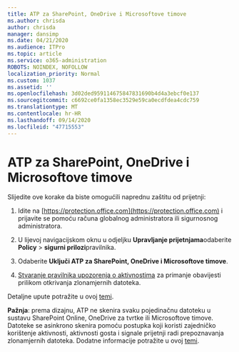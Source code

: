 ```yaml
---
title: ATP za SharePoint, OneDrive i Microsoftove timove
ms.author: chrisda
author: chrisda
manager: dansimp
ms.date: 04/21/2020
ms.audience: ITPro
ms.topic: article
ms.service: o365-administration
ROBOTS: NOINDEX, NOFOLLOW
localization_priority: Normal
ms.custom: 1037
ms.assetid: ''
ms.openlocfilehash: 3d02ded959114675847831690b4d4a3ebcf0e137
ms.sourcegitcommit: c6692ce0fa1358ec3529e59ca0ecdfdea4cdc759
ms.translationtype: MT
ms.contentlocale: hr-HR
ms.lasthandoff: 09/14/2020
ms.locfileid: "47715553"
---
```

# <a name="atp-for-sharepoint-onedrive-and-microsoft-teams"></a>ATP za SharePoint, OneDrive i Microsoftove timove

Slijedite ove korake da biste omogućili naprednu zaštitu od prijetnji:

1. Idite na [https://protection.office.com](https://protection.office.com) i prijavite se pomoću računa globalnog administratora ili sigurnosnog administratora.

2. U lijevoj navigacijskom oknu u odjeljku **Upravljanje prijetnjama**odaberite **Policy** \> **sigurni prilozi**pravilnika.

3. Odaberite **Uključi ATP za SharePoint, OneDrive i Microsoftove timove**.

4. [Stvaranje pravilnika upozorenja o aktivnostima](https://docs.microsoft.com/microsoft-365/compliance/create-activity-alerts) za primanje obavijesti prilikom otkrivanja zlonamjernih datoteka.

Detaljne upute potražite u ovoj [temi](https://docs.microsoft.com/microsoft-365/security/office-365-security/turn-on-atp-for-spo-odb-and-teams).

**Pažnja**: prema dizajnu, ATP ne skenira svaku pojedinačnu datoteku u sustavu SharePoint Online, OneDrive za tvrtke ili Microsoftove timove. Datoteke se asinkrono skenira pomoću postupka koji koristi zajedničko korištenje aktivnosti, aktivnosti gosta i signale prijetnji radi prepoznavanja zlonamjernih datoteka. Dodatne informacije potražite u ovoj [temi](https://docs.microsoft.com/microsoft-365/security/office-365-security/atp-for-spo-odb-and-teams).
